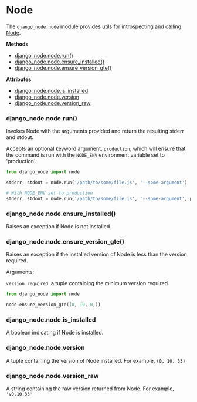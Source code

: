 Node
====

The `django_node.node` module provides utils for introspecting and calling [Node](http://nodejs.org/).

**Methods**
- [django_node.node.run()](#django_nodenoderun)
- [django_node.node.ensure_installed()](#django_nodenodeensure_installed)
- [django_node.node.ensure_version_gte()](#django_nodenodeensure_version_gte)

**Attributes**
- [django_node.node.is_installed](#django_nodenodeis_installed)
- [django_node.node.version](#django_nodenodeversion)
- [django_node.node.version_raw](#django_nodenodeversion_raw)


### django_node.node.run()

Invokes Node with the arguments provided and return the resulting stderr and stdout.

Accepts an optional keyword argument, `production`, which will ensure that the command is run
with the `NODE_ENV` environment variable set to 'production'.

```python
from django_node import node

stderr, stdout = node.run('/path/to/some/file.js', '--some-argument')

# With NODE_ENV set to production
stderr, stdout = node.run('/path/to/some/file.js', '--some-argument', production=True)
```

### django_node.node.ensure_installed()

Raises an exception if Node is not installed.

### django_node.node.ensure_version_gte()

Raises an exception if the installed version of Node is less than the version required.

Arguments:

`version_required`: a tuple containing the minimum version required.

```python
from django_node import node

node.ensure_version_gte((0, 10, 0,))
```

### django_node.node.is_installed

A boolean indicating if Node is installed.

### django_node.node.version

A tuple containing the version of Node installed. For example, `(0, 10, 33)`

### django_node.node.version_raw

A string containing the raw version returned from Node. For example, `'v0.10.33'`
